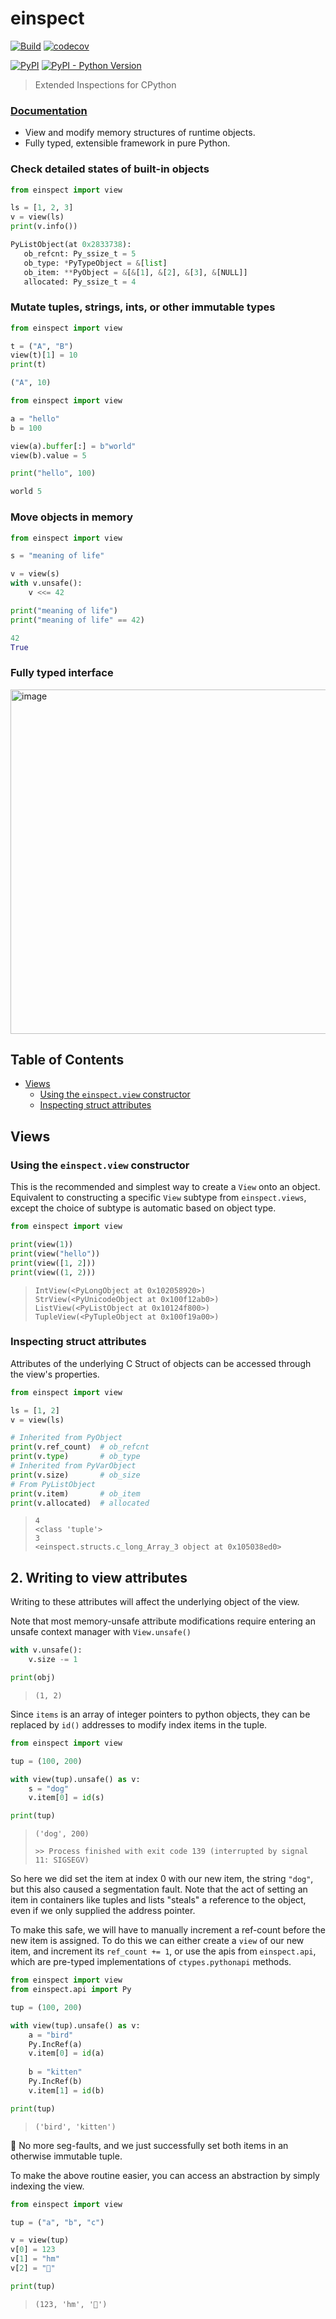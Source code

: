 # einspect

[![Build](https://github.com/ionite34/einspect/actions/workflows/build.yml/badge.svg)](https://github.com/ionite34/einspect/actions/workflows/build.yml)
[![codecov](https://codecov.io/gh/ionite34/einspect/branch/main/graph/badge.svg?token=v71SdG5Bo6)](https://codecov.io/gh/ionite34/einspect)

[![PyPI](https://img.shields.io/pypi/v/einspect)][pypi]
[![PyPI - Python Version](https://img.shields.io/pypi/pyversions/einspect)][pypi]

[pypi]: https://pypi.org/project/einspect/

> Extended Inspections for CPython

### [Documentation](https://ionite.io/einspect)

- View and modify memory structures of runtime objects.
- Fully typed, extensible framework in pure Python.

### Check detailed states of built-in objects
```python
from einspect import view

ls = [1, 2, 3]
v = view(ls)
print(v.info())
```
```python
PyListObject(at 0x2833738):
   ob_refcnt: Py_ssize_t = 5
   ob_type: *PyTypeObject = &[list]
   ob_item: **PyObject = &[&[1], &[2], &[3], &[NULL]]
   allocated: Py_ssize_t = 4
```

### Mutate tuples, strings, ints, or other immutable types
```python
from einspect import view

t = ("A", "B")
view(t)[1] = 10
print(t)
```
```python
("A", 10)
```

```python
from einspect import view

a = "hello"
b = 100

view(a).buffer[:] = b"world"
view(b).value = 5

print("hello", 100)
```
```python
world 5
```

### Move objects in memory
```python
from einspect import view

s = "meaning of life"

v = view(s)
with v.unsafe():
    v <<= 42

print("meaning of life")
print("meaning of life" == 42)
```
```python
42
True
```

### Fully typed interface
<img width="551" alt="image" src="https://user-images.githubusercontent.com/13956642/211129165-38a1c405-9d54-413c-962e-6917f1f3c2a1.png">

## Table of Contents
- [Views](#views)
  - [Using the `einspect.view` constructor](#using-the-einspectview-constructor)
  - [Inspecting struct attributes](#inspecting-struct-attributes)

## Views

### Using the `einspect.view` constructor

This is the recommended and simplest way to create a `View` onto an object. Equivalent to constructing a specific `View` subtype from `einspect.views`, except the choice of subtype is automatic based on object type.

```python
from einspect import view

print(view(1))
print(view("hello"))
print(view([1, 2]))
print(view((1, 2)))
```
> ```
> IntView(<PyLongObject at 0x102058920>)
> StrView(<PyUnicodeObject at 0x100f12ab0>)
> ListView(<PyListObject at 0x10124f800>)
> TupleView(<PyTupleObject at 0x100f19a00>)
> ```

### Inspecting struct attributes

Attributes of the underlying C Struct of objects can be accessed through the view's properties.
```python
from einspect import view

ls = [1, 2]
v = view(ls)

# Inherited from PyObject
print(v.ref_count)  # ob_refcnt
print(v.type)       # ob_type
# Inherited from PyVarObject
print(v.size)       # ob_size
# From PyListObject
print(v.item)       # ob_item
print(v.allocated)  # allocated
```
> ```
> 4
> <class 'tuple'>
> 3
> <einspect.structs.c_long_Array_3 object at 0x105038ed0>
> ```

## 2. Writing to view attributes

Writing to these attributes will affect the underlying object of the view.

Note that most memory-unsafe attribute modifications require entering an unsafe context manager with `View.unsafe()`
```python
with v.unsafe():
    v.size -= 1

print(obj)
```
> `(1, 2)`

Since `items` is an array of integer pointers to python objects, they can be replaced by `id()` addresses to modify
index items in the tuple.
```python
from einspect import view

tup = (100, 200)

with view(tup).unsafe() as v:
    s = "dog"
    v.item[0] = id(s)

print(tup)
```
> ```
> ('dog', 200)
> 
> >> Process finished with exit code 139 (interrupted by signal 11: SIGSEGV)
> ```

So here we did set the item at index 0 with our new item, the string `"dog"`, but this also caused a segmentation fault.
Note that the act of setting an item in containers like tuples and lists "steals" a reference to the object, even
if we only supplied the address pointer.

To make this safe, we will have to manually increment a ref-count before the new item is assigned. To do this we can
either create a `view` of our new item, and increment its `ref_count += 1`, or use the apis from `einspect.api`, which
are pre-typed implementations of `ctypes.pythonapi` methods.
```python
from einspect import view
from einspect.api import Py

tup = (100, 200)

with view(tup).unsafe() as v:
    a = "bird"
    Py.IncRef(a)
    v.item[0] = id(a)
    
    b = "kitten"
    Py.IncRef(b)
    v.item[1] = id(b)

print(tup)
```
> `('bird', 'kitten')`
 
🎉 No more seg-faults, and we just successfully set both items in an otherwise immutable tuple.

To make the above routine easier, you can access an abstraction by simply indexing the view.

```python
from einspect import view

tup = ("a", "b", "c")

v = view(tup)
v[0] = 123
v[1] = "hm"
v[2] = "🤔"

print(tup)
```
> `(123, 'hm', '🤔')`
